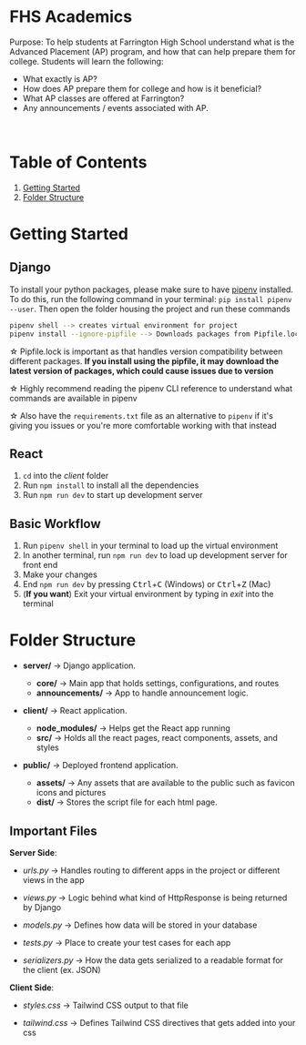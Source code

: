 # FHS Academics

Purpose: To help students at Farrington High School understand what is the Advanced Placement (AP) program, and 
how that can help prepare them for college. Students will learn the following: 

- What exactly is AP? 
- How does AP prepare them for college and how is it beneficial? 
- What AP classes are offered at Farrington? 
- Any announcements / events associated with AP. 

<br> 

# Table of Contents

1. [Getting Started](#Getting-Started)
2. [Folder Structure](#Folder-Structure)

# Getting Started

## Django

To install your python packages, please make sure to have [pipenv](https://pipenv.pypa.io/en/latest/) installed. To do this, run the following command in your terminal: `pip install pipenv --user`. Then open the folder housing the project and run these commands

```bash
pipenv shell --> creates virtual environment for project
pipenv install --ignore-pipfile --> Downloads packages from Pipfile.lock
```

&#x2606; Pipfile.lock is important as that handles version compatibility between different packages. **If you install using the pipfile, it may download the latest version of packages, which could cause issues due to version** 

&#x2606; Highly recommend reading the pipenv CLI reference to understand what commands are available in pipenv 

&#x2606; Also have the `requirements.txt` file as an alternative to `pipenv` if it's giving you issues or you're more comfortable working with that instead

## React

1. `cd` into the *client* folder
2. Run `npm install` to install all the dependencies
3. Run `npm run dev` to start up development server


## Basic Workflow

1. Run `pipenv shell` in your terminal to load up the virtual environment 
2. In another terminal, run `npm run dev` to load up development server for front end
2. Make your changes
3. End `npm run dev` by pressing <kbd>Ctrl</kbd>+<kbd>C</kbd> (Windows) or <kbd>Ctrl</kbd>+<kbd>Z</kbd> (Mac)
4. (**If you want**) Exit your virtual environment by typing in *exit* into the terminal 



# Folder Structure

- **server/** &rarr; Django application. 
    - **core/** &rarr; Main app that holds settings, configurations, and routes
    - **announcements/** &rarr; App to handle announcement logic. 

- **client/** &rarr; React application. 
    - **node_modules/** &rarr; Helps get the React app running
    - **src/** &rarr; Holds all the react pages, react components, assets, and styles

- **public/** &rarr; Deployed frontend application.
    - **assets/** &rarr; Any assets that are available to the public such as favicon icons and pictures 
    - **dist/** &rarr; Stores the script file for each html page. 

## Important Files

**Server Side**: 

- *urls.py* &rarr; Handles routing to different apps in the project or different views in the app

- *views.py* &rarr; Logic behind what kind of HttpResponse is being returned by Django 

- *models.py* &rarr; Defines how data will be stored in your database 

- *tests.py* &rarr; Place to create your test cases for each app

- *serializers.py* &rarr; How the data gets serialized to a readable format for the client (ex. JSON)

**Client Side**: 

- *styles.css* &rarr; Tailwind CSS output to that file 

- *tailwind.css* &rarr; Defines Tailwind CSS directives that gets added into your css

